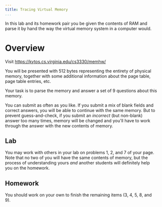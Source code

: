 ```yaml
---
title: Tracing Virtual Memory
...
```


In this lab and its homework pair you be given the contents of RAM and parse it by hand the way the virtual memory system in a computer would.

# Overview

Visit <https://kytos.cs.virginia.edu/cs3330/memhw/>

You will be presented with 512 bytes representing the entirety of physical memory,
together with some additional information about the page table, page table entries, etc.

Your task is to parse the memory and answer a set of 9 questions about this memory.

You can submit as often as you like. If you submit a mix of blank fields and correct answers, you will be able to continue with the same memory. But to prevent guess-and-check, if you submit an *incorrect* (but non-blank) answer too many times, memory will be changed and you'll have to work through the answer with the new contents of memory.

## Lab

You may work with others in your lab on problems 1, 2, and 7 of your page.
Note that no two of you will have the same contents of memory, but the process of understanding yours *and* another students will definitely help you on the homework.

## Homework

You should work on your own to finish the remaining items (3, 4, 5, 8, and 9).

